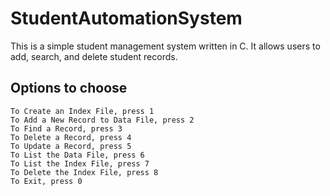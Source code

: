 # StudentAutomationSystem

This is a simple student management system written in C. It allows users to add, search, and delete student records.

<h2>Options to choose</h2>

    To Create an Index File, press 1
    To Add a New Record to Data File, press 2
    To Find a Record, press 3
    To Delete a Record, press 4
    To Update a Record, press 5
    To List the Data File, press 6
    To List the Index File, press 7
    To Delete the Index File, press 8
    To Exit, press 0
